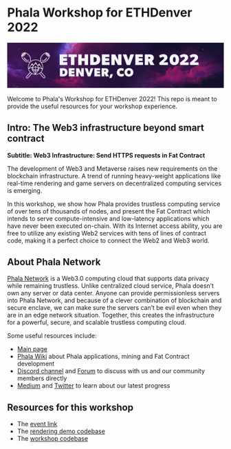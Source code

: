 # Phala Workshop for ETHDenver 2022

![](assets/banner.jpeg)

Welcome to Phala's Workshop for ETHDenver 2022!
This repo is meant to provide the useful resources for your workshop experience.

## Intro: The Web3 infrastructure beyond smart contract
**Subtitle: Web3 Infrastructure: Send HTTPS requests in Fat Contract**

The development of Web3 and Metaverse raises new requirements on the blockchain infrastructure. A trend of running heavy-weight applications like real-time rendering and game servers on decentralized computing services is emerging.

In this workshop, we show how Phala provides trustless computing service of over tens of thousands of nodes, and present the Fat Contract which intends to serve compute-intensive and low-latency applications which have never been executed on-chain. With its Internet access ability, you are free to utilize any existing Web2 services with tens of lines of contract code, making it a perfect choice to connect the Web2 and Web3 world.

## About Phala Network

[Phala Network](https://phala.network/) is a Web3.0 computing cloud that supports data privacy while remaining trustless. Unlike centralized cloud service, Phala doesn’t own any server or data center. Anyone can provide permissionless servers into Phala Network, and because of a clever combination of blockchain and secure enclave, we can make sure the servers can’t be evil even when they are in an edge network situation. Together, this creates the infrastructure for a powerful, secure, and scalable trustless computing cloud.

Some useful resources include:
- [Main page](https://phala.network/)
- [Phala Wiki](https://wiki.phala.network/en-us/general/phala-network/01-phala-network/) about Phala applications, mining and Fat Contract development
- [Discord channel](https://discord.gg/myBmQu5) and [Forum](https://forum.phala.network/) to discuss with us and our community members directly
- [Medium](https://medium.com/phala-network) and [Twitter](https://twitter.com/PhalaNetwork) to learn about our latest progress

## Resources for this workshop

- The [event link](https://ethdenver.sched.com/event/vBYq/the-web3-infrastructure-beyond-smart-contract)
- The [rendering demo codebase](https://github.com/Phala-Network/blender-contract)
- The [workshop codebase](https://github.com/Phala-Network/fat-contract-workshop/tree/http)
